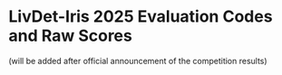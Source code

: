 # LivDet-Iris 2025 Evaluation Codes and Raw Scores 

(will be added after official announcement of the competition results)